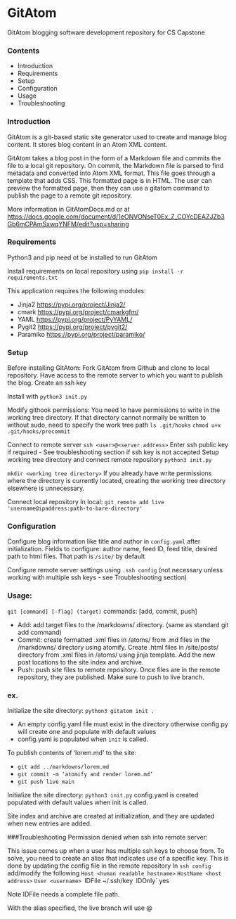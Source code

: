 # GitAtom
 GitAtom blogging software development repository for CS Capstone
 
 ### Contents
 * Introduction
 * Requirements
 * Setup
 * Configuration
 * Usage
 * Troubleshooting
 
### Introduction
GitAtom is a git-based static site generator used to create and manage blog content.  It stores blog content in an Atom XML content.

GitAtom takes a blog post in the form of a Markdown file and commits the file to a local git repository.  On commit, the Markdown file is parsed to find metadata and converted into Atom XML format.  This file goes through a template that adds CSS.  This formatted page is in HTML.  The user can preview the formatted page, then they can use a gitatom command to publish the page to a remote git repository.

More information in GitAtomDocs.md or at <https://docs.google.com/document/d/1eONVONseT0Ex_Z_COYcDEAZJZb3Gb6mCPAmSxwqYNFM/edit?usp=sharing>
 

### Requirements
Python3 and pip need ot be installed to run GitAtom

Install requirements on local repository using `pip install -r requirements.txt`

This application requires the following modules:
* Jinja2 <https://pypi.org/project/Jinja2/>
* cmark <https://pypi.org/project/cmarkgfm/>
* YAML <https://pypi.org/project/PyYAML/>
* Pygit2 <https://pypi.org/project/pygit2/>
* Paramiko <https://pypi.org/project/paramiko/>

### Setup
Before installing GitAtom:
Fork GitAtom from Github and clone to local repository.
Have access to the remote server to which you want to publish the blog.
Create an ssh key
 
Install with `python3 init.py`
 
Modify githook permissions:
You need to have permissions to write in the working tree directory.  If that directory cannot normally be written to without sudo, need to specify the work tree path
`ls .git/hooks`
`chmod u+x .git/hooks/precommit`
 
Connect to remote server
`ssh <user>@<server address>` 
Enter ssh public key if required - See troubleshooting section if ssh key is not accepted
Setup working tree directory and connect remote repository
`python3 init.py`

`mkdir <working tree directory>`
If you already have write permissions where the directory is currently located, creating the working tree directory elsewhere is unnecessary.

 
Connect local repository
In local:
`git remote add live 'username@ipaddress:path-to-bare-directory'`
### Configuration
Configure blog information like title and author in `config.yaml` after initialization.  Fields to configure: author name, feed ID, feed title, desired path to html files.  That path is `/site/` by default

Configure remote server settings using `.ssh config`
(not necessary unless working with multiple ssh keys - see Troubleshooting section)

### Usage:
`git [command] [-flag] (target)`
commands: [add, commit, push]

- Add: add target files to the /markdowns/ directory.  (same as standard git add command)
- Commit: create formatted .xml files in /atoms/  from .md files in the /markdowns/ directory using atomify.  Create .html files in /site/posts/ directory from .xml files in /atoms/ using jinja template.  Add the new post locations to the site index and archive.
- Push: push site files to remote repository.  Once files are in the remote repository, they are published.  Make sure to push to live branch.

### ex.
Initialize the site directory:
`python3 gitatom init .`

- An empty config.yaml file must exist in the directory otherwise config.py will create one and populate with default values
- config.yaml is populated when `init` is called.


To publish contents of ‘lorem.md’ to the site:

- `git add ../markdowns/lorem.md`
- `git commit -m ‘atomify and render lorem.md’`
- `git push live main`

Initialize the site directory: `python3 init.py`
config.yaml is created populated with default values when init is called.

Site index and archive are created at initialization, and they are updated when new entries are added.

###Troubleshooting
Permission denied when ssh into remote server:

This issue comes up when a user has multiple ssh keys to choose from.  To solve, you need to create an alias that indicates use of a specific key.  This is done by updating the config file in the remote repository
In `ssh config`  add/modify the following
`Host <human readable hostname>`
`HostName <host address>`
`User <username>
`IDFile ~/.ssh/key`
`IDOnly` yes

Note IDFile needs a complete file path.

With the alias specified, the live branch will use <username>@<alias>




